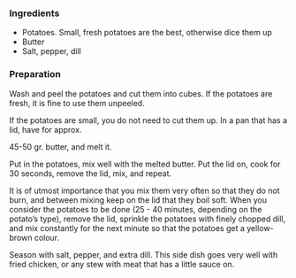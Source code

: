 
### Ingredients
- Potatoes. Small, fresh potatoes are the best, otherwise dice them up
- Butter
- Salt, pepper, dill

### Preparation
Wash and peel the potatoes and cut them into cubes. If the potatoes are fresh, it is fine to use them unpeeled.

 If the potatoes are small, you do not need to cut them up. In a pan that has a lid, have for approx.

 45-50 gr. butter, and melt it.

 Put in the potatoes, mix well with the melted butter. Put the lid on, cook for 30 seconds, remove the lid, mix, and repeat.

 It is of utmost importance that you mix them very often so that they do not burn, and between mixing keep on the lid that they boil soft. When you consider the potatoes to be done (25 - 40 minutes, depending on the potato’s type), remove the lid, sprinkle the potatoes with finely chopped dill, and mix constantly for the next minute so that the potatoes get a yellow-brown colour.

 Season with salt, pepper, and extra dill. This side dish goes very well with fried chicken, or any stew with meat that has a little sauce on.

  